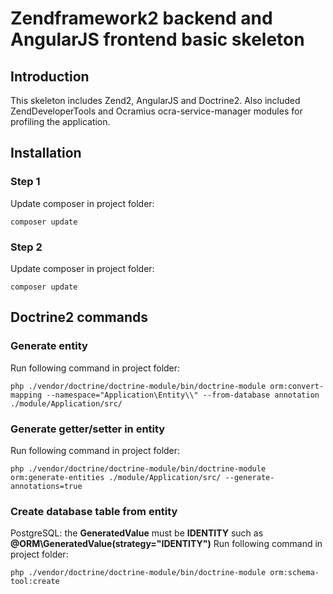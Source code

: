 Zendframework2 backend and AngularJS frontend basic skeleton
============================================================

Introduction
------------
This skeleton includes Zend2, AngularJS and Doctrine2.
Also included ZendDeveloperTools and Ocramius ocra-service-manager modules for profiling the application.

Installation
------------
### Step 1

Update composer in project folder:

    composer update

### Step 2

Update composer in project folder:

    composer update



Doctrine2 commands
------------
### Generate entity

Run following command in project folder:

    php ./vendor/doctrine/doctrine-module/bin/doctrine-module orm:convert-mapping --namespace="Application\Entity\\" --from-database annotation ./module/Application/src/


### Generate getter/setter in entity

Run following command in project folder:

    php ./vendor/doctrine/doctrine-module/bin/doctrine-module orm:generate-entities ./module/Application/src/ --generate-annotations=true


### Create database table from entity
PostgreSQL: the **GeneratedValue** must be **IDENTITY** such as **@ORM\GeneratedValue(strategy="IDENTITY")**
Run following command in project folder:

    php ./vendor/doctrine/doctrine-module/bin/doctrine-module orm:schema-tool:create



